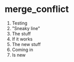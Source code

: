 # merge_conflict
1. Testing
2. "Sneaky line"
3. The stuff
4. If it works
5. The new stuff
6. Coming in
7. Is new





